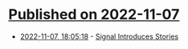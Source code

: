 # [Published on 2022-11-07](index.md)

* [2022-11-07, 18:05:18](https://news.ycombinator.com/item?id=33509571) - [Signal Introduces Stories](https://www.signal.org/blog/introducing-stories/)
